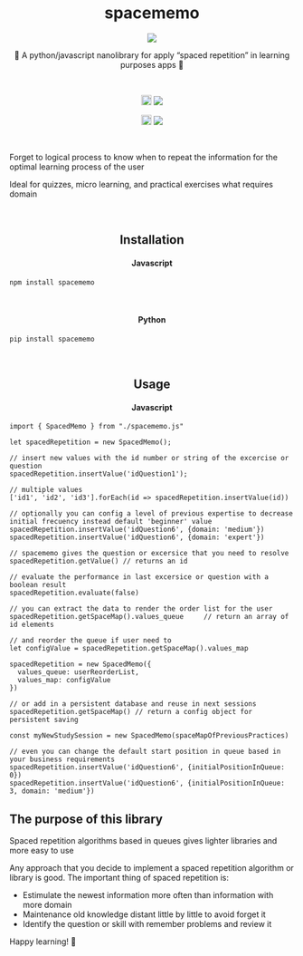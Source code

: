 <h1 align=center> spacememo </h1>

<p align="center">
  <img src="https://games.tactic.net/wp-content/uploads/2022/05/56312_1.jpg">
</p>

<p align=center>📘 A python/javascript nanolibrary for apply “spaced repetition” in learning purposes apps 📙 </p>

<br>
<p align="center">
  <a href="https://badge.fury.io/js/spacememo"><img src="https://badge.fury.io/js/spacememo.svg" alt="npm version" height="18"></a>
  <img src="https://github.com/opensourceducation/spacememo/actions/workflows/npm_deploy.yml/badge.svg">
</p>

<p align="center">
  <a href="https://badge.fury.io/py/spacememo"><img src="https://badge.fury.io/py/spacememo.svg" alt="PyPI version" height="18"></a>
    <img src="https://github.com/opensourceducation/spacememo/actions/workflows/pip_deploy.yml/badge.svg">
  </p>
</p>

<br>

Forget to logical process to know when to repeat the information for the optimal learning process of the user

Ideal for quizzes, micro learning, and practical exercises what requires domain

<br>
<h2 align="center">Installation</h2>
<h4 align="center">Javascript</h4>

```
npm install spacememo
```

<br>
<h4 align="center">Python</h4>

```
pip install spacememo
```

<br>
<h2 align="center">Usage</h2>
<h4 align="center">Javascript</h4>

```
import { SpacedMemo } from "./spacememo.js"

let spacedRepetition = new SpacedMemo();

// insert new values with the id number or string of the excercise or question
spacedRepetition.insertValue('idQuestion1');

// multiple values
['id1', 'id2', 'id3'].forEach(id => spacedRepetition.insertValue(id))

// optionally you can config a level of previous expertise to decrease initial frecuency instead default 'beginner' value
spacedRepetition.insertValue('idQuestion6', {domain: 'medium'})
spacedRepetition.insertValue('idQuestion6', {domain: 'expert'})

// spacememo gives the question or excersice that you need to resolve
spacedRepetition.getValue() // returns an id

// evaluate the performance in last excersice or question with a boolean result
spacedRepetition.evaluate(false)

// you can extract the data to render the order list for the user
spacedRepetition.getSpaceMap().values_queue     // return an array of id elements

// and reorder the queue if user need to
let configValue = spacedRepetition.getSpaceMap().values_map

spacedRepetition = new SpacedMemo({
  values_queue: userReorderList,
  values_map: configValue
})

// or add in a persistent database and reuse in next sessions
spacedRepetition.getSpaceMap() // return a config object for persistent saving

const myNewStudySession = new SpacedMemo(spaceMapOfPreviousPractices)

// even you can change the default start position in queue based in your business requirements
spacedRepetition.insertValue('idQuestion6', {initialPositionInQueue: 0})
spacedRepetition.insertValue('idQuestion6', {initialPositionInQueue: 3, domain: 'medium'})
```

## The purpose of this library

Spaced repetition algorithms based in queues gives lighter libraries and more easy to use

Any approach that you decide to implement a spaced repetition algorithm or library is good. The important thing of spaced repetition is:

- Estimulate the newest information more often than information with more domain
- Maintenance old knowledge distant little by little to avoid forget it
- Identify the question or skill with remember problems and review it

Happy learning! 📗
